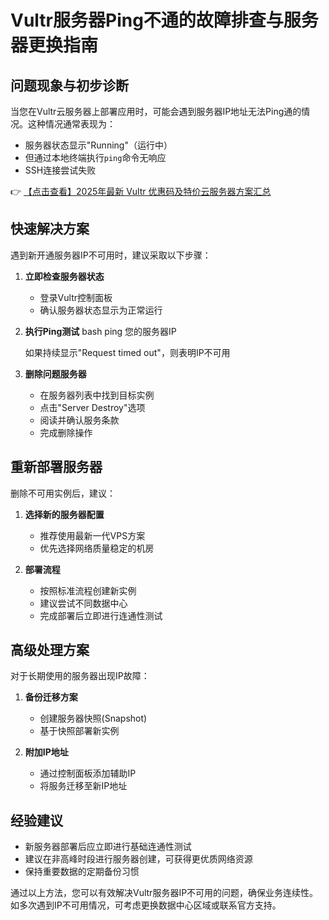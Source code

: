 # Vultr服务器Ping不通的故障排查与服务器更换指南

## 问题现象与初步诊断
当您在Vultr云服务器上部署应用时，可能会遇到服务器IP地址无法Ping通的情况。这种情况通常表现为：
- 服务器状态显示"Running"（运行中）
- 但通过本地终端执行`ping`命令无响应
- SSH连接尝试失败

👉 [【点击查看】2025年最新 Vultr 优惠码及特价云服务器方案汇总](https://bit.ly/VuLtr)

## 快速解决方案
遇到新开通服务器IP不可用时，建议采取以下步骤：

1. **立即检查服务器状态**
   - 登录Vultr控制面板
   - 确认服务器状态显示为正常运行

2. **执行Ping测试**
   bash
   ping 您的服务器IP
   
   如果持续显示"Request timed out"，则表明IP不可用

3. **删除问题服务器**
   - 在服务器列表中找到目标实例
   - 点击"Server Destroy"选项
   - 阅读并确认服务条款
   - 完成删除操作

## 重新部署服务器
删除不可用实例后，建议：

1. **选择新的服务器配置**
   - 推荐使用最新一代VPS方案
   - 优先选择网络质量稳定的机房

2. **部署流程**
   - 按照标准流程创建新实例
   - 建议尝试不同数据中心
   - 完成部署后立即进行连通性测试

## 高级处理方案
对于长期使用的服务器出现IP故障：

1. **备份迁移方案**
   - 创建服务器快照(Snapshot)
   - 基于快照部署新实例

2. **附加IP地址**
   - 通过控制面板添加辅助IP
   - 将服务迁移至新IP地址

## 经验建议
- 新服务器部署后应立即进行基础连通性测试
- 建议在非高峰时段进行服务器创建，可获得更优质网络资源
- 保持重要数据的定期备份习惯

通过以上方法，您可以有效解决Vultr服务器IP不可用的问题，确保业务连续性。如多次遇到IP不可用情况，可考虑更换数据中心区域或联系官方支持。